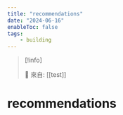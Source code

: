 ```yaml
---
title: "recommendations"
date: "2024-06-16"
enableToc: false
tags:
    - building
---
```


> [!info]
>
> 🌱 來自: [[test]]

# recommendations


